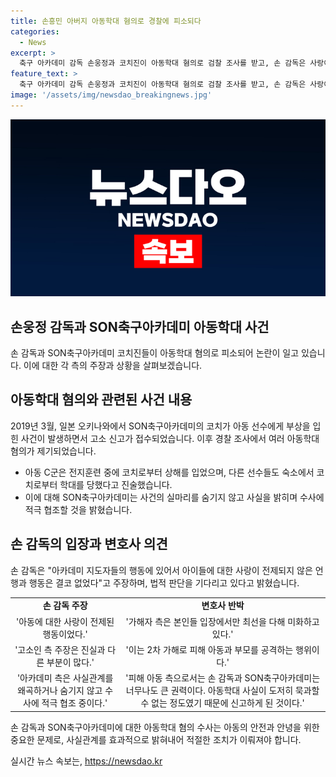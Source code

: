 ```yaml
---
title: 손흥민 아버지 아동학대 혐의로 경찰에 피소되다
categories:
  - News
excerpt: >
  축구 아카데미 감독 손웅정과 코치진이 아동학대 혐의로 검찰 조사를 받고, 손 감독은 사랑이 전제되지 않은 언행 없었으나 시대변화를 못 읽은 것을 반성하고 근거 없는 합의금을 요구해 합의하지 못했다고 주장했다. 하지만 피해 아동 측 변호인은 사과한 적 없고, 가해를 미화하며 2차 가해라며 강력히 반박했다. 이에 대해 손 감독의 입장과 피해 아동 측의 주장이 대립하고 있으며, 수사가 계속 진행 중이다.
feature_text: >
  축구 아카데미 감독 손웅정과 코치진이 아동학대 혐의로 검찰 조사를 받고, 손 감독은 사랑이 전제되지 않은 언행 없었으나 시대변화를 못 읽은 것을 반성하고 근거 없는 합의금을 요구해 합의하지 못했다고 주장했다. 하지만 피해 아동 측 변호인은 사과한 적 없고, 가해를 미화하며 2차 가해라며 강력히 반박했다. 이에 대해 손 감독의 입장과 피해 아동 측의 주장이 대립하고 있으며, 수사가 계속 진행 중이다.
image: '/assets/img/newsdao_breakingnews.jpg'
---
```


<p><img src="/assets/img/newsdao_breakingnews.jpg" alt="koreaapp 속보" /></p>

<h2 data-ke-size="size26">손웅정 감독과 SON축구아카데미 아동학대 사건</h2>

<p data-ke-size="size16">손 감독과 SON축구아카데미 코치진들이 아동학대 혐의로 피소되어 논란이 일고 있습니다. 이에 대한 각 측의 주장과 상황을 살펴보겠습니다.</p>

<h2 data-ke-size="size24">아동학대 혐의와 관련된 사건 내용</h2>

<p data-ke-size="size16">2019년 3월, 일본 오키나와에서 SON축구아카데미의 코치가 아동 선수에게 부상을 입힌 사건이 발생하면서 고소 신고가 접수되었습니다. 이후 경찰 조사에서 여러 아동학대 혐의가 제기되었습니다.</p>

<ul>
<li>아동 C군은 전지훈련 중에 코치로부터 상해를 입었으며, 다른 선수들도 숙소에서 코치로부터 학대를 당했다고 진술했습니다.</li>
<li>이에 대해 SON축구아카데미는 사건의 실마리를 숨기지 않고 사실을 밝히며 수사에 적극 협조할 것을 밝혔습니다.</li>
</ul>

<h2 data-ke-size="size24">손 감독의 입장과 변호사 의견</h2>

<p data-ke-size="size16">손 감독은 "아카데미 지도자들의 행동에 있어서 아이들에 대한 사랑이 전제되지 않은 언행과 행동은 결코 없었다"고 주장하며, 법적 판단을 기다리고 있다고 밝혔습니다.</p>

<table>
<tr>
<td style="text-align: center;"><b>손 감독 주장</b></td>
<td style="text-align: center;"><b>변호사 반박</b></td>
</tr>
<tr>
<td style="text-align: center;">'아동에 대한 사랑이 전제된 행동이었다.'</td>
<td style="text-align: center;">'가해자 측은 본인들 입장에서만 최선을 다해 미화하고 있다.'</td>
</tr>
<tr>
<td style="text-align: center;">'고소인 측 주장은 진실과 다른 부분이 많다.'</td>
<td style="text-align: center;">'이는 2차 가해로 피해 아동과 부모를 공격하는 행위이다.'</td>
</tr>
<tr>
<td style="text-align: center;">'아카데미 측은 사실관계를 왜곡하거나 숨기지 않고 수사에 적극 협조 중이다.'</td>
<td style="text-align: center;">'피해 아동 측으로서는 손 감독과 SON축구아카데미는 너무나도 큰 권력이다. 아동학대 사실이 도저히 묵과할 수 없는 정도였기 때문에 신고하게 된 것이다.'</td>
</tr>
</table>

<p>손 감독과 SON축구아카데미에 대한 아동학대 혐의 수사는 아동의 안전과 안녕을 위한 중요한 문제로, 사실관계를 효과적으로 밝혀내어 적절한 조치가 이뤄져야 합니다.</p>
실시간 뉴스 속보는, <a href="https://newsdao.kr" rel="dofollow">https://newsdao.kr</a>


